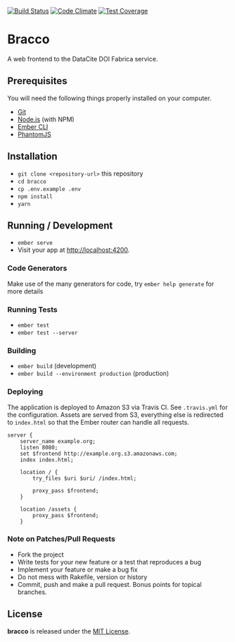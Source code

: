 [![Build Status](https://travis-ci.org/datacite/bracco.svg?branch=test)](https://travis-ci.org/datacite/bracco)
[![Code Climate](https://codeclimate.com/github/datacite/bracco/badges/gpa.svg)](https://codeclimate.com/github/datacite/bracco)
[![Test Coverage](https://codeclimate.com/github/datacite/bracco/badges/coverage.svg)](https://codeclimate.com/github/datacite/bracco/coverage)

# Bracco

A web frontend to the DataCite DOI Fabrica service.

## Prerequisites

You will need the following things properly installed on your computer.

* [Git](https://git-scm.com/)
* [Node.js](https://nodejs.org/) (with NPM)
* [Ember CLI](https://ember-cli.com/)
* [PhantomJS](http://phantomjs.org/)

## Installation

* `git clone <repository-url>` this repository
* `cd bracco`
* `cp .env.example .env`
* `npm install`
* `yarn`

## Running / Development

* `ember serve`
* Visit your app at [http://localhost:4200](http://localhost:4200).

### Code Generators

Make use of the many generators for code, try `ember help generate` for more details

### Running Tests

* `ember test`
* `ember test --server`

### Building

* `ember build` (development)
* `ember build --environment production` (production)

### Deploying

The application is deployed to Amazon S3 via Travis CI. See `.travis.yml` for the configuration.
Assets are served from S3, everything else is redirected to `index.html` so that the Ember router
can handle all requests.

```
server {
    server_name example.org;
    listen 8080;
    set $frontend http://example.org.s3.amazonaws.com;
    index index.html;

    location / {
        try_files $uri $uri/ /index.html;

        proxy_pass $frontend;
    }

    location /assets {
        proxy_pass $frontend;
    }
```

### Note on Patches/Pull Requests

* Fork the project
* Write tests for your new feature or a test that reproduces a bug
* Implement your feature or make a bug fix
* Do not mess with Rakefile, version or history
* Commit, push and make a pull request. Bonus points for topical branches.

## License
**bracco** is released under the [MIT License](https://github.com/datacite/bracco/blob/master/LICENSE).
